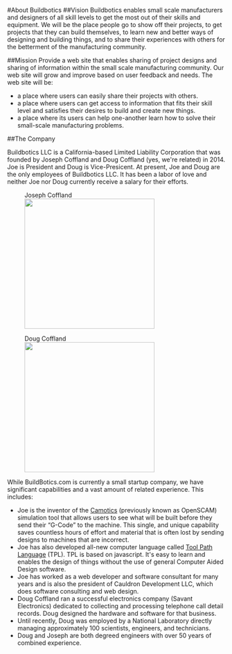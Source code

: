 #About Buildbotics
##Vision
Buildbotics enables small scale manufacturers and designers of all skill levels to get the most out of their skills and equipment.  We will be the place people go to show off their projects, to get projects that they can build themselves, to learn new and better ways of designing and building things, and to share their experiences with others for the betterment of the manufacturing community.

##Mission
Provide a web site that enables sharing of project designs and sharing of information within the small scale manufacturing community.  Our web site will grow and improve based on user feedback and needs.  The web site will be:
* a place where users can easily share their projects with others.
* a place where users can get access to information that fits their skill level and satisfies their desires to build and create new things.
* a place where its users can help one-another learn how to solve their small-scale manufacturing problems.

##The Company

Buildbotics LLC is a California-based Limited Liability Corporation that was founded by Joseph Coffland and Doug Coffland (yes, we're related) in 2014.  Joe is President and Doug is Vice-Presicent.  At present, Joe and Doug are the only employees of Buildbotics LLC.  It has been a labor of love and neither Joe nor Doug currently receive a salary for their efforts.

 <figure>
  <figcaption>Joseph Coffland</figcaption>
    <img src="https://github.com/DougCoffland/buildbotics-ui/blob/master/static/images/Joe.png" height="300" width = "300">     </figure> <figure>
  <figcaption>Doug Coffland</figcaption>
    <img src="https://github.com/DougCoffland/buildbotics-ui/blob/master/static/images/Doug.png" height="300" width = "300">

</figure> 

While BuildBotics.com is currently a small startup company, we have significant capabilities and a vast amount of related experience. This includes:
* Joe is the inventor of the [Camotics](www.openscam.org) (previously known as OpenSCAM) simulation tool that allows users to see what will be built before they send their “G-Code” to the machine. This single, and unique capability saves countless hours of effort and material that is often lost by sending designs to machines that are incorrect.    
* Joe has also developed all-new computer language called [Tool Path Language](www.tplang.org) (TPL).   TPL is based on javascript.  It's easy to learn and enables the design of things without the use of general Computer Aided Design software.   
* Joe has worked as a web developer and software consultant for many years and is also the president of Cauldron Development LLC, which does software consulting and web design.
* Doug Coffland ran a successful electronics company (Savant Electronics) dedicated to collecting and processing telephone call detail records.  Doug designed the hardware and software for that business.
* Until recently, Doug was employed by a National Laboratory directly managing approximately 100 scientists, engineers, and technicians.
* Doug and Joseph are both degreed engineers with over 50 years of combined experience.
